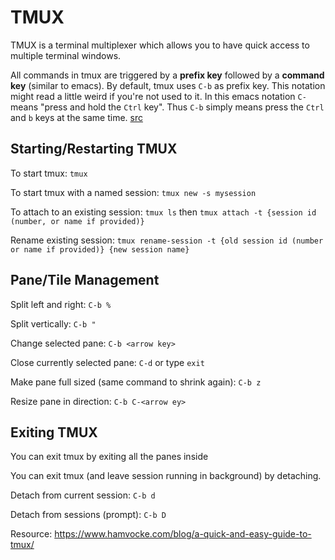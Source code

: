 # TMUX

TMUX is a terminal multiplexer which allows you to have quick access to multiple terminal windows.

All commands in tmux are triggered by a **prefix key** followed by a **command key** (similar to emacs). By default, tmux uses `C-b` as prefix key. This notation might read a little weird if you're not used to it. In this emacs notation `C-` means "press and hold the `Ctrl` key". Thus `C-b` simply means press the `Ctrl` and `b` keys at the same time. [src](https://www.hamvocke.com/blog/a-quick-and-easy-guide-to-tmux/)

## Starting/Restarting TMUX

To start tmux: `tmux`

To start tmux with a named session: `tmux new -s mysession`

To attach to an existing session: `tmux ls` then `tmux attach -t {session id (number, or name if provided)}`

Rename existing session: `tmux rename-session -t {old session id (number or name if provided)} {new session name}`

## Pane/Tile Management

Split left and right: `C-b %`

Split vertically: `C-b "`

Change selected pane: `C-b <arrow key>`

Close currently selected pane: `C-d` or type `exit`

Make pane full sized (same command to shrink again): `C-b z`

Resize pane in direction: `C-b C-<arrow ey>`

## Exiting TMUX

You can exit tmux by exiting all the panes inside

You can exit tmux (and leave session running in background) by detaching.

Detach from current session: `C-b d`

Detach from sessions (prompt): `C-b D`

Resource: https://www.hamvocke.com/blog/a-quick-and-easy-guide-to-tmux/
